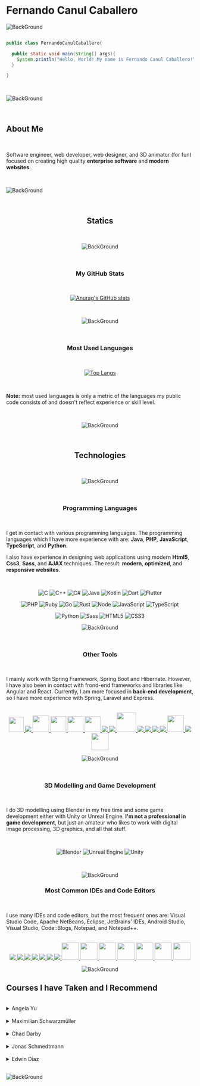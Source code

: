 # Fernando Canul Caballero

![BackGround](img/cover.png)


```java

public class FernandoCanulCaballero{

  public static void main(String[] args){
    System.println("Hello, World! My name is Fernando Canul Caballero!");
  }

}

```

<br>

![BackGround](img/Line.png)

<br>

## About Me

<br>

Software engineer, web developer, web designer, and 3D animator (for fun) focused on creating high quality **enterprise software** and **modern websites**.

<br>

![BackGround](img/Line.png)

<br>

<div align=center>

## Statics

<br>

![BackGround](img/Line.png)

<br>

### My GitHub Stats

<br>

[![Anurag's GitHub stats](https://github-readme-stats.vercel.app/api?username=elegidocodes&show_icons=true&theme=github_dark&bg_color=00000000&hide=prs&hide_border=true)](https://github.com/anuraghazra/github-readme-stats)

<br>

![BackGround](img/Line.png)

<br>

### Most Used Languages

<br>

[![Top Langs](https://github-readme-stats.vercel.app/api/top-langs/?username=elegidocodes&langs_count=10&layout=compact&theme=github_dark&bg_color=00000000&hide_border=true)](https://github.com/anuraghazra/github-readme-stats)

<br>

<div align=left>

**Note:** most used languages is only a metric of the languages my public code consists of and doesn't reflect experience or skill level.

</div>

<br>

![BackGround](img/Line.png)

<br>

## Technologies

<br>

![BackGround](img/Line.png)

<br>

### Programming Languages

<br>

<div align=left>

I get in contact with various programming languages. The programming languages which I have more experience with are: **Java**, **PHP**, **JavaScript**, **TypeScript**, and **Python**.

I also have experience in designing web applications using modern **Html5**, **Css3**, **Sass**, and **AJAX** techniques. The result: **modern**, **optimized**, and **responsive websites**.

</div>

<br>

![C](img/icons/icons8-c.svg)
![C++](img/icons/icons8-cpp.svg)
![C#](img/icons/icons8-c-sharp.svg)
![Java](img/icons/icons8-java.svg)
![Kotlin](img/icons/icons8-kotlin.svg)
![Dart](img/icons/icons8-dart.svg)
![Flutter](img/icons/icons8-flutter.svg)

![PHP](img/icons/icons8-php.svg)
![Ruby](img/icons/icons8-ruby.svg)
![Go](img/icons/icons8-golang.svg)
![Rust](img/icons/icons8-rust.svg)
![Node](img/icons/icons8-nodejs.svg)
![JavaScript](img/icons/icons8-javascript.svg)
![TypeScript](img/icons/icons8-typescript.svg)

![Python](img/icons/icons8-python.svg)
![Sass](img/icons/icons8-sass.svg)
![HTML5](img/icons/icons8-html-5.svg)
![CSS3](img/icons/icons8-css3.svg)

![BackGround](img/Line.png)

<br>

### Other Tools

<br>

<div align=left>

I mainly work with Spring Framework, Spring Boot and Hibernate. However, I have also been in contact with frond-end frameworks and libraries like Angular and React. Currently, I am more focused in **back-end development**, so I have more experience with Spring, Laravel and Express. 

</div>

<br>

<a href="img/icons/hibernate-1.svg" target="_blank">
<img src="img/icons/hibernate-1.svg" width="40" height="auto">
</a>
<a href="img/icons/icons8-spring.svg" target="_blank">
<img src="img/icons/icons8-spring.svg">
</a>
<a href="img/icons/spring-boot.svg" target="_blank">
<img src="img/icons/spring-boot.svg" width="44" height="auto">
</a>
<a href="img/icons/laravel.svg" target="_blank">
<img src="img/icons/laravel.svg" width="42" height="auto">
</a>
<a href="img/icons/angular.svg" target="_blank">
<img src="img/icons/angular.svg" width="42" height="auto">
</a>
<a href="img/icons/react.svg" target="_blank">
<img src="img/icons/react.svg" width="42" height="auto">
</a>
<a href="img/icons/icons8-vue-js.svg" target="_blank">
<img src="img/icons/icons8-vue-js.svg">
</a>

<a href="img/icons/icons8-bootstrap.svg" target="_blank">
<img src="img/icons/icons8-bootstrap.svg">
</a>
<a href="img/icons/mongodb.svg" target="_blank">
<img src="img/icons/mongodb.svg" width="52" height="auto">
</a>
<a href="img/icons/icons8-mysql.svg" target="_blank">
<img src="img/icons/icons8-mysql.svg">
</a>
<a href="img/icons/icons8-microsoft-sql-server.svg" target="_blank">
<img src="img/icons/icons8-microsoft-sql-server.svg">
</a>
<a href="img/icons/icons8-postgresql.svg" target="_blank">
<img src="img/icons/icons8-postgresql.svg">
</a>
<a href="img/icons/icons8-npm.svg" target="_blank">
<img src="img/icons/icons8-npm.svg">
</a>
<a href="img/icons/vite.svg" target="_blank">
<img src="img/icons/vite.svg" width="44" height="auto">
</a>

<a href="img/icons/icons8-git.svg" target="_blank">
<img src="img/icons/icons8-git.svg">
</a>
<a href="img/icons/composer.svg" target="_blank">
<img src="img/icons/composer.svg" width="46" height="auto">
</a>

<br>

![BackGround](img/Line.png)

<br>

### 3D Modelling and Game Development

<br>

<div align=left>

I do 3D modelling using Blender in my free time and some game development either with Unity or Unreal Engine. **I'm not a professional in game development**, but just an amateur who likes to work with digital image processing, 3D graphics, and all that stuff. 

</div>

<br>

![Blender](img/icons/icons8-blender-3d.svg)
![Unreal Engine](img/icons/icons8-unreal-engine.svg)
![Unity](img/icons/icons8-unity.svg)

<br>

![BackGround](img/Line.png)

### Most Common IDEs and Code Editors

<br>

<div align=left>

I use many IDEs and code editors, but the most frequent ones are: Visual Studio Code, Apache NetBeans, Eclipse, JetBrains' IDEs, Android Studio, Visual Studio, Code::Blogs, Notepad, and Notepad++.  

</div>

<br>

<a href="img/icons/icons8-android-studio.svg" target="_blank">
<img src="img/icons/icons8-android-studio.svg">
</a>
<a href="img/icons/icons8-java-eclipse.svg" target="_blank">
<img src="img/icons/icons8-java-eclipse.svg">
</a>
<a href="img/icons/icons8-visual-studio.svg" target="_blank">
<img src="img/icons/icons8-visual-studio.svg">
</a>
<a href="img/icons/icons8-visual-studio-code-2019.svg" target="_blank">
<img src="img/icons/icons8-visual-studio-code-2019.svg">
</a>
<a href="img/icons/icons8-code-blocks.svg" target="_blank">
<img src="img/icons/icons8-code-blocks.svg">
</a>
<a href="img/icons/icons8-notepad++.svg" target="_blank">
<img src="img/icons/icons8-notepad++.svg">
</a>
<a href="img/icons/icons8-windows-notepad.svg" target="_blank">
<img src="img/icons/icons8-windows-notepad.svg">
</a>
<a href="img/icons/apache-netbeans.svg" target="_blank">
<img src="img/icons/apache-netbeans.svg" width="46" height="auto">
</a>
<a href="img/icons/idea.svg" target="_blank">
<img src="img/icons/idea.svg" width="46" height="auto">
</a>
<a href="img/icons/pycharm.svg" target="_blank">
<img src="img/icons/pycharm.svg" width="46" height="auto">
</a>
<a href="img/icons/phpstorm.svg" target="_blank">
<img src="img/icons/phpstorm.svg" width="46" height="auto">
</a>
<a href="img/icons/webstorm.svg" target="_blank">
<img src="img/icons/webstorm.svg" width="46" height="auto">
</a>
<a href="img/icons/clion.svg" target="_blank">
<img src="img/icons/clion.svg" width="46" height="auto">
</a>
<a href="img/icons/datagrip.svg" target="_blank">
<img src="img/icons/datagrip.svg" width="46" height="auto">
</a>

<br>

![BackGround](img/Line.png)

</div>

## Courses I have Taken and I Recommend

<br>

<details><summary>Angela Yu</summary>

<br>

<a href="https://www.udemy.com/user/4b4368a3-b5c8-4529-aa65-2056ec31f37e/" target="_blank">Udemy Profile</a>

- 100 Days of Code: The Complete Python Pro Bootcamp for 2023
- The Complete Flutter Development Bootcamp with Dart
- The Complete 2023 Web Development Bootcamp

</details>

<!--******************************************************-->

<br>

<details><summary>Maximilian Schwarzmüller</summary>

<br>

<a href="https://www.udemy.com/user/maximilian-schwarzmuller/" target="_blank">Udemy Profile</a>

- Angular - The Complete Guide (2023 Edition)
- Understanding TypeScript - 2023 Edition

</details>

<!--******************************************************-->

<br>

<details><summary>Chad Darby</summary>

<br>

<a href="https://www.udemy.com/user/chaddarby2/" target="_blank">Udemy Profile</a>

- Spring & Hibernate for Beginners (includes Spring Boot)

</details>

<!--******************************************************-->

<br>

<details><summary>Jonas Schmedtmann</summary>

<br>

<a href="https://www.udemy.com/user/jonasschmedtmann/" target="_blank">Udemy Profile</a>

- Build Responsive Real-World Websites with HTML and CSS
- The Complete JavaScript Course 2023: From Zero to Expert!
- Advanced CSS and Sass: Flexbox, Grid, Animations and More!
- Node.js, Express, MongoDB & More: The Complete Bootcamp 2023

</details>

<!--******************************************************-->

<br>

<details><summary>Edwin Diaz</summary>

<br>

<a href="https://www.udemy.com/user/edwin166/" target="_blank">Udemy Profile</a>

- PHP for Beginners - Become a PHP Master - CMS Project
- PHP with Laravel for beginners - Become a Master in Laravel

</details>

<!--******************************************************-->

<br>

![BackGround](img/Line.png)